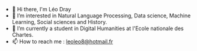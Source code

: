 - 👋 Hi there, I'm Léo Dray
- 👀 I’m interested in Natural Language Processing, Data science, Machine Learning, Social sciences and History.
- 🌱 I’m currently a student in Digital Humanities at l'Ecole nationale des Chartes.
- 📫 How to reach me : leoleo8@hotmail.fr
